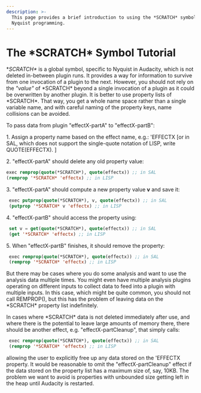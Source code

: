 ```yaml
---
description: >-
  This page provides a brief introduction to using the *SCRATCH* symbol in
  Nyquist programming.
---
```


# The \*SCRATCH\* Symbol Tutorial

\*_SCRATCH\*_ is a global symbol, specific to Nyquist in Audacity, which is not deleted in-between plugin runs. It provides a way for information to survive from one invocation of a plugin to the next. However, you should not rely on the _"value"_ of \*SCRATCH\* beyond a single invocation of a plugin as it could be overwritten by another plugin. It is better to use property lists of \*SCRATCH\*. That way, you get a whole name space rather than a single variable name, and with careful naming of the property keys, name collisions can be avoided.

To pass data from plugin "effectX-partA" to "effectX-partB":

1\. Assign a property name based on the effect name, e.g.: 'EFFECTX \[or in SAL, which does not support the single-quote notation of LISP, write QUOTE(EFFECTX). ]

2\. "effectX-partA" should delete any old property value:

```lisp
exec remprop(quote(*SCRATCH*), quote(effectx)) ;; in SAL
(remprop '*SCRATCH* 'effectx) ;; in LISP
```

3\. "effectX-partA" should compute a new property value **v** and save it:

```lisp
 exec putprop(quote(*SCRATCH*), v, quote(effectx)) ;; in SAL
 (putprop '*SCRATCH* v 'effectx) ;; in LISP
```

4\. "effectX-partB" should access the property using:

```lisp
 set v = get(quote(*SCRATCH*), quote(effectx)) ;; in SAL
 (get '*SCRATCH* 'effectx) ;; in LISP
```

5\. When "effectX-partB" finishes, it should remove the property:

```lisp
 exec remprop(quote(*SCRATCH*), quote(effectx)) ;; in SAL
 (remprop '*SCRATCH* 'effectx) ;; in LISP
```

But there may be cases where you do some analysis and want to use the analysis data multiple times. You might even have multiple analysis plugins operating on different inputs to collect data to feed into a plugin with multiple inputs. In this case, which might be quite common, you should not call REMPROP(), but this has the problem of leaving data on the \*SCRATCH\* property list indefinitely.

In cases where \*SCRATCH\* data is not deleted immediately after use, and where there is the potential to leave large amounts of memory there, there should be another effect, e.g. "effectX-partCleanup", that simply calls:

```lisp
 exec remprop(quote(*SCRATCH*), quote(effectx)) ;; in SAL
 (remprop '*SCRATCH* 'effectx) ;; in LISP
```

allowing the user to explicitly free up any data stored on the 'EFFECTX property. It would be reasonable to omit the "effectX-partCleanup" effect if the data stored on the property list has a maximum size of, say, 10KB. The problem we want to avoid is properties with unbounded size getting left in the heap until Audacity is restarted.
